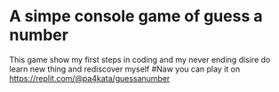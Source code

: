 # A simpe console game of guess a number
This game show my first steps in coding and my never ending disire do learn new thing and rediscover myself
#Naw you can play it on https://replit.com/@pa4kata/guessanumber
